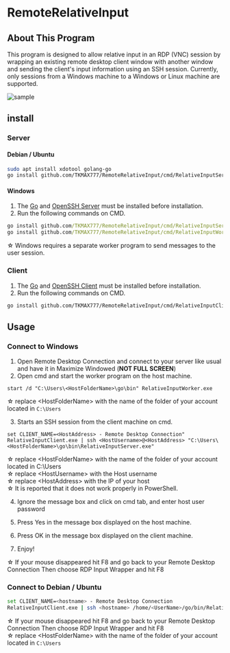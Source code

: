 # RemoteRelativeInput
## About This Program
This program is designed to allow relative input in an RDP (VNC) session by wrapping an existing remote desktop client window with another window and sending the client's input information using an SSH session. Currently, only sessions from a Windows machine to a Windows or Linux machine are supported.

![sample](https://gyazo.com/5b6e57408136ba4fcebfd2525b7dc232.gif)

## install

### Server

#### Debian / Ubuntu

```sh
sudo apt install xdotool golang-go
go install github.com/TKMAX777/RemoteRelativeInput/cmd/RelativeInputServer@latest
```

#### Windows

1. The [Go](https://go.dev/doc/install) and [OpenSSH Server](https://docs.microsoft.com/en-us/windows-server/administration/openssh/openssh_install_firstuse) must be installed before installation.
2. Run the following commands on CMD.

```cmd
go install github.com/TKMAX777/RemoteRelativeInput/cmd/RelativeInputServer@latest
go install github.com/TKMAX777/RemoteRelativeInput/cmd/RelativeInputWorker@latest
```

  ☆ Windows requires a separate worker program to send messages to the user session.
  
### Client

1. The [Go](https://go.dev/doc/install) and [OpenSSH Client](https://docs.microsoft.com/en-us/windows-server/administration/openssh/openssh_install_firstuse) must be installed before installation.
2. Run the following commands on CMD.

```sh
go install github.com/TKMAX777/RemoteRelativeInput/cmd/RelativeInputClient@latest
```

## Usage

### Connect to Windows

1. Open Remote Desktop Connection and connect to your server like usual and have it in Maximize Windowed (**NOT FULL SCREEN**)
2. Open cmd and start the worker program on the host machine.

```
start /d "C:\Users\<HostFolderName>\go\bin" RelativeInputWorker.exe
```

  ☆ replace &lt;HostFolderName&gt; with the name of the folder of your account located in `C:\Users`

3. Starts an SSH session from the client machine on cmd.

```
set CLIENT_NAME=<HostAddress> - Remote Desktop Connection"
RelativeInputClient.exe | ssh <HostUsername>@<HostAddress> "C:\Users\<HostFolderName>\go\bin\RelativeInputServer.exe"
```

  ☆ replace &lt;HostFolderName&gt; with the name of the folder of your account located in C:\Users<br />
  ☆ replace &lt;HostUsername&gt; with the Host username<br />
  ☆ replace &lt;HostAddress&gt; with the IP of your host<br />
  ☆ It is reported that it does not work properly in PowerShell.<br>

4. Ignore the message box and click on cmd tab, and enter host user password

5. Press Yes in the message box displayed on the host machine.

6. Press OK in the message box displayed on the client machine.

7. Enjoy!

☆ If your mouse disappeared hit F8 and go back to your Remote Desktop Connection Then choose RDP Input Wrapper and hit F8

### Connect to Debian / Ubuntu

```sh
set CLIENT_NAME=<hostname> - Remote Desktop Connection
RelativeInputClient.exe | ssh <hostname> /home/<UserName>/go/bin/RelativeInputServer
```

  ☆ If your mouse disappeared hit F8 and go back to your Remote Desktop Connection Then choose RDP Input Wrapper and hit  F8<br />
  ☆ replace &lt;HostFolderName&gt; with the name of the folder of your account located in `C:\Users`
